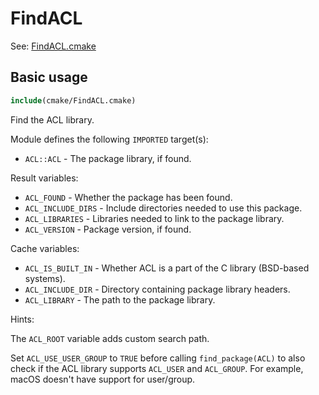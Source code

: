 # FindACL

See: [FindACL.cmake](https://github.com/petk/php-build-system/blob/master/cmake/cmake/modules/FindACL.cmake)

## Basic usage

```cmake
include(cmake/FindACL.cmake)
```

Find the ACL library.

Module defines the following `IMPORTED` target(s):

* `ACL::ACL` - The package library, if found.

Result variables:

* `ACL_FOUND` - Whether the package has been found.
* `ACL_INCLUDE_DIRS` - Include directories needed to use this package.
* `ACL_LIBRARIES` - Libraries needed to link to the package library.
* `ACL_VERSION` - Package version, if found.

Cache variables:

* `ACL_IS_BUILT_IN` - Whether ACL is a part of the C library (BSD-based
  systems).
* `ACL_INCLUDE_DIR` - Directory containing package library headers.
* `ACL_LIBRARY` - The path to the package library.

Hints:

The `ACL_ROOT` variable adds custom search path.

Set `ACL_USE_USER_GROUP` to `TRUE` before calling `find_package(ACL)` to also
check if the ACL library supports `ACL_USER` and `ACL_GROUP`. For example, macOS
doesn't have support for user/group.
